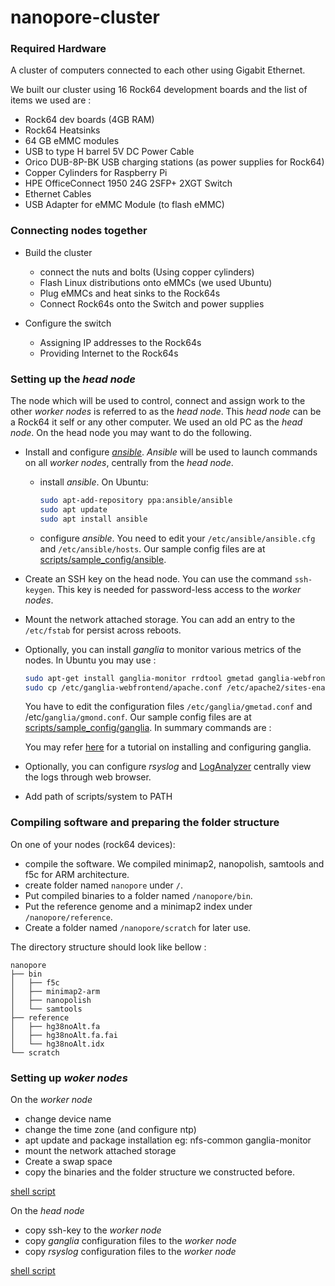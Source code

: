 # nanopore-cluster

### Required Hardware

A cluster of computers connected to each other using Gigabit Ethernet.

We built our cluster using 16 Rock64 development boards and the list of items we used are :
- Rock64 dev boards (4GB RAM)
- Rock64 Heatsinks
- 64 GB eMMC modules
- USB to type H barrel 5V DC Power Cable
- Orico DUB-8P-BK USB charging stations (as power supplies for Rock64)
- Copper Cylinders for Raspberry Pi
- HPE OfficeConnect 1950 24G 2SFP+ 2XGT Switch
- Ethernet Cables
- USB Adapter for eMMC Module (to flash eMMC)


### Connecting nodes together

- Build the cluster
  - connect the nuts and bolts (Using copper cylinders)
  - Flash Linux distributions onto eMMCs (we used Ubuntu)
  - Plug eMMCs and heat sinks to the Rock64s
  - Connect Rock64s onto the Switch and power supplies


- Configure the switch
  - Assigning IP addresses to the Rock64s
  - Providing Internet to the Rock64s


### Setting up the *head node*

The node which will be used to control, connect and assign work to the other *worker nodes* is referred to as the *head node*.  This *head node* can be a Rock64 it self or any other computer. We used an old PC as the *head node*. On the head node you may want to do the following.

- Install and configure [*ansible*](https://docs.ansible.com/ansible/latest/index.html). *Ansible* will be used to launch commands on all *worker nodes*, centrally from the *head node*.
  - install *ansible*. On Ubuntu:
    ```bash
    sudo apt-add-repository ppa:ansible/ansible
    sudo apt update
    sudo apt install ansible
    ```
  - configure *ansible*.
    You need to edit your `/etc/ansible/ansible.cfg` and `/etc/ansible/hosts`. Our sample config files are at [scripts/sample_config/ansible](scripts/sample_config/ansible).


- Create an SSH key on the head node. You can use the command `ssh-keygen`. This key is needed for password-less access to the *worker nodes*.

- Mount the network attached storage. You can add an entry to the `/etc/fstab` for persist across reboots.

- Optionally, you can install *ganglia* to monitor various metrics of the nodes. In Ubuntu you may use :

  ```bash
  sudo apt-get install ganglia-monitor rrdtool gmetad ganglia-webfrontend
  sudo cp /etc/ganglia-webfrontend/apache.conf /etc/apache2/sites-enabled/ganglia.conf

  ```

  You have to edit the configuration files `/etc/ganglia/gmetad.conf`  and /etc/`ganglia/gmond.conf`. Our sample config files are at [scripts/sample_config/ganglia](scripts/sample_config/ganglia). In summary commands are :

  You may refer [here](https://hostpresto.com/community/tutorials/how-to-install-and-configure-ganglia-monitor-on-ubuntu-16-04/) for a tutorial on installing and configuring ganglia.

- Optionally, you can configure *rsyslog* and [LogAnalyzer](https://loganalyzer.adiscon.com/) centrally view the logs through web browser.

- Add path of  scripts/system to PATH

### Compiling software and preparing the folder structure

On one of your nodes (rock64 devices):

- compile the software. We compiled minimap2, nanopolish, samtools and f5c for ARM architecture.
- create folder named `nanopore` under `/`.
- Put compiled binaries to a folder named `/nanopore/bin`.
- Put the reference genome and a minimap2 index under `/nanopore/reference`.
- Create a folder named `/nanopore/scratch` for later use.

The directory structure should look like bellow :

  ```
  nanopore
  ├── bin
  │   ├── f5c
  │   ├── minimap2-arm
  │   ├── nanopolish
  │   └── samtools
  ├── reference
  │   ├── hg38noAlt.fa
  │   ├── hg38noAlt.fa.fai
  │   └── hg38noAlt.idx
  └── scratch

  ```

### Setting up *woker nodes*

  On the *worker node*

  - change device name
  - change the time zone (and configure ntp)
  - apt update and package installation  eg: nfs-common ganglia-monitor
  - mount the network attached storage
  - Create a swap space
  - copy the binaries and the folder structure we constructed before.

  [shell script](scripts/new_workernode_setup/run_on_workernode.sh)  

  On the *head node*

  - copy ssh-key to the *worker node*
  - copy *ganglia* configuration files to the *worker node*
  - copy *rsyslog* configuration files to the *worker node*

  [shell script](scripts/new_workernode_setup/run_on_headnode.sh)  
